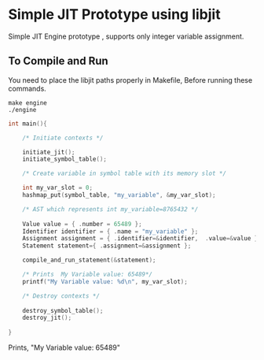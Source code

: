# Simple JIT Prototype using libjit

Simple JIT Engine prototype , supports only integer variable assignment.

## To Compile and Run

You need to place the libjit paths properly in Makefile, Before running these commands.

```
make engine
./engine
```

```c
int main(){

    /* Initiate contexts */

    initiate_jit();
    initiate_symbol_table();

    /* Create variable in symbol table with its memory slot */

    int my_var_slot = 0;
    hashmap_put(symbol_table, "my_variable", &my_var_slot);

    /* AST which represents int my_variable=8765432 */
    
    Value value = { .number = 65489 };
    Identifier identifier = { .name = "my_variable" };
    Assignment assignment = { .identifier=&identifier,  .value=&value };
    Statement statement={ .assignment=&assignment };

    compile_and_run_statement(&statement);

    /* Prints  My Variable value: 65489*/
    printf("My Variable value: %d\n", my_var_slot); 

    /* Destroy contexts */
    
    destroy_symbol_table();
    destroy_jit();
    
}
```

Prints, "My Variable value: 65489"
